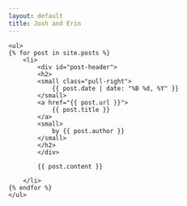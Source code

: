 ```yaml
---
layout: default
title: Josh and Erin
---
```


<div id="posts">

    <ul>
    {% for post in site.posts %}
        <li>
            <div id="post-header">
            <h2>
            <small class="pull-right">
                {{ post.date | date: "%B %d, %Y" }}
            </small>
            <a href="{{ post.url }}">
                {{ post.title }}
            </a>
            <small>
                by {{ post.author }}
            </small>
            </h2>
            </div>

            {{ post.content }}

        </li>
    {% endfor %}
    </ul>

</div>
